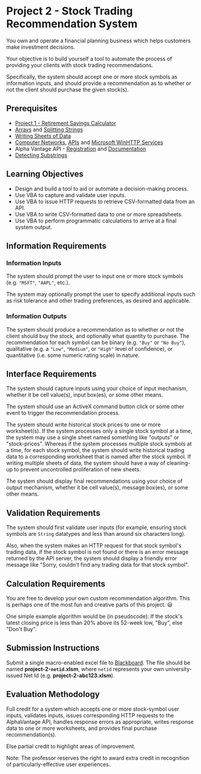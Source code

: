 # Project 2 - Stock Trading Recommendation System

You own and operate a financial planning business which helps customers make investment decisions.

Your objective is to build yourself a tool to automate the process of providing your clients with stock trading recommendations.

Specifically, the system should accept one or more stock symbols as information inputs, and should provide a recommendation as to whether or not the client should purchase the given stock(s).

## Prerequisites

  + [Project 1 - Retirement Savings Calculator](/projects/savings-calculator/project.md)
  + [Arrays](/notes/visual-basic/datatypes/arrays.md) and [Splitting Strings](/notes/visual-basic/datatypes/strings.md#string-splitting)
  + [Writing Sheets of Data](/notes/visual-basic/excel-objects.md#the-worksheet-object)
  + [Computer Networks](/notes/computer-networks/notes.md), [APIs](/notes/software/apis.md) and [Microsoft WinHTTP Services](/notes/visual-basic/references/win-http/notes.md)
  + Alpha Vantage API - [Registration](https://www.alphavantage.co/support/#api-key) and [Documentation](https://www.alphavantage.co/documentation/)
  + [Detecting Substrings](/notes/visual-basic/datatypes/strings.md#substring-detection)

## Learning Objectives

  + Design and build a tool to aid or automate a decision-making process.
  + Use VBA to capture and validate user inputs.
  + Use VBA to issue HTTP requests to retrieve CSV-formatted data from an API.
  + Use VBA to write CSV-formatted data to one or more spreadsheets.
  + Use VBA to perform programmatic calculations to arrive at a final system output.

## Information Requirements

### Information Inputs

The system should prompt the user to input one or more stock symbols (e.g. `"MSFT"`, `"AAPL"`, etc.).

The system may optionally prompt the user to specify additional inputs such as risk tolerance and other trading preferences, as desired and applicable.

### Information Outputs

The system should produce a recommendation as to whether or not the client should buy the stock, and optionally what quantity to purchase. The recommendation for each symbol can be binary (e.g. `"Buy"` or `"No Buy"`), qualitative (e.g. a `"Low"`, `"Medium"`, or `"High"` level of confidence), or quantitative (i.e. some numeric rating scale) in nature.

## Interface Requirements

The system should capture inputs using your choice of input mechanism, whether it be cell value(s), input box(es), or some other means.

The system should use an ActiveX command button click or some other event to trigger the recommendation process.

The system should write historical stock prices to one or more worksheet(s). If the system processes only a single stock symbol at a time, the system may use a single sheet named something like "outputs" or "stock-prices". Whereas if the system processes multiple stock symbols at a time, for each stock symbol, the system should write historical trading data to a corresponding worksheet that is named after the stock symbol. If writing multiple sheets of data, the system should have a way of cleaning-up to prevent uncontrolled proliferation of new sheets.

The system should display final recommendations using your choice of output mechanism, whether it be cell value(s), message box(es), or some other means.

## Validation Requirements

The system should first validate user inputs (for example, ensuring stock symbols are `String` datatypes and less than around six characters long).

Also, when the system makes an HTTP request for that stock symbol's trading data, if the stock symbol is not found or there is an error message returned by the API server, the system should display a friendly error message like "Sorry, couldn't find any trading data for that stock symbol".

## Calculation Requirements

You are free to develop your own custom recommendation algorithm. This is perhaps one of the most fun and creative parts of this project. :smiley:

One simple example algorithm would be (in pseudocode): If the stock's latest closing price is less than 20% above its 52-week low, "Buy", else "Don't Buy".










## Submission Instructions

Submit a single macro-enabled excel file to [Blackboard](https://campus.georgetown.edu/webapps/assignment/uploadAssignment?content_id=_4454669_1&course_id=_745457_1&assign_group_id=&mode=cpview). The file should be named **project-2-`netid`.xlsm**, where `netid` represents your own university-issued Net Id (e.g. **project-2-abc123.xlsm**).

## Evaluation Methodology

Full credit for a system which accepts one or more stock-symbol user inputs, validates inputs, issues corresponding HTTP requests to the AlphaVantage API, handles response errors as appropriate, writes response data to one or more worksheets, and provides final purchase recommendation(s).

Else partial credit to highlight areas of improvement.

Note: The professor reserves the right to award extra credit in recognition of particularly-effective user experiences.
